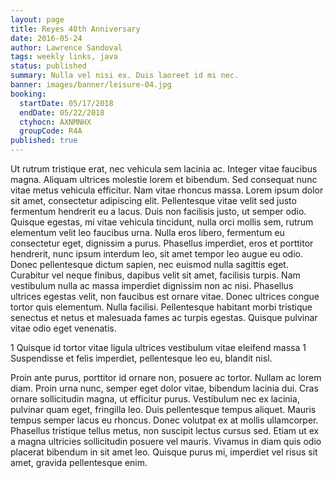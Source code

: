 ```yaml
---
layout: page
title: Reyes 40th Anniversary
date: 2016-05-24
author: Lawrence Sandoval
tags: weekly links, java
status: published
summary: Nulla vel nisi ex. Duis laoreet id mi nec.
banner: images/banner/leisure-04.jpg
booking:
  startDate: 05/17/2018
  endDate: 05/22/2018
  ctyhocn: AXNMNHX
  groupCode: R4A
published: true
---
```

Ut rutrum tristique erat, nec vehicula sem lacinia ac. Integer vitae faucibus magna. Aliquam ultrices molestie lorem et bibendum. Sed consequat nunc vitae metus vehicula efficitur. Nam vitae rhoncus massa. Lorem ipsum dolor sit amet, consectetur adipiscing elit. Pellentesque vitae velit sed justo fermentum hendrerit eu a lacus. Duis non facilisis justo, ut semper odio. Quisque egestas, mi vitae vehicula tincidunt, nulla orci mollis sem, rutrum elementum velit leo faucibus urna.
Nulla eros libero, fermentum eu consectetur eget, dignissim a purus. Phasellus imperdiet, eros et porttitor hendrerit, nunc ipsum interdum leo, sit amet tempor leo augue eu odio. Donec pellentesque dictum sapien, nec euismod nulla sagittis eget. Curabitur vel neque finibus, dapibus velit sit amet, facilisis turpis. Nam vestibulum nulla ac massa imperdiet dignissim non ac nisi. Phasellus ultrices egestas velit, non faucibus est ornare vitae. Donec ultrices congue tortor quis elementum. Nulla facilisi. Pellentesque habitant morbi tristique senectus et netus et malesuada fames ac turpis egestas. Quisque pulvinar vitae odio eget venenatis.

1 Quisque id tortor vitae ligula ultrices vestibulum vitae eleifend massa
1 Suspendisse et felis imperdiet, pellentesque leo eu, blandit nisl.

Proin ante purus, porttitor id ornare non, posuere ac tortor. Nullam ac lorem diam. Proin urna nunc, semper eget dolor vitae, bibendum lacinia dui. Cras ornare sollicitudin magna, ut efficitur purus. Vestibulum nec ex lacinia, pulvinar quam eget, fringilla leo. Duis pellentesque tempus aliquet. Mauris tempus semper lacus eu rhoncus. Donec volutpat ex at mollis ullamcorper. Phasellus tristique tellus metus, non suscipit lectus cursus sed. Etiam ut ex a magna ultricies sollicitudin posuere vel mauris. Vivamus in diam quis odio placerat bibendum in sit amet leo. Quisque purus mi, imperdiet vel risus sit amet, gravida pellentesque enim.
